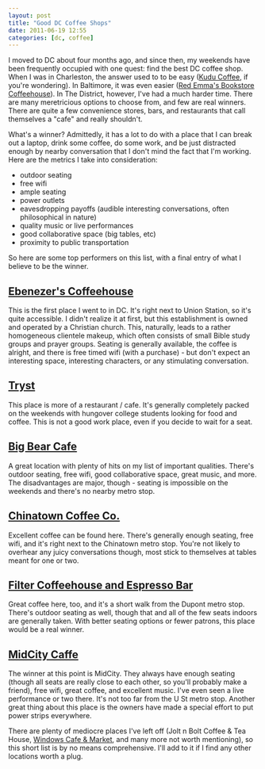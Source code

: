 ```yaml
---
layout: post
title: "Good DC Coffee Shops"
date: 2011-06-19 12:55
categories: [dc, coffee]
---
```

I moved to DC about four months ago, and since then, my weekends have been frequently occupied with one quest: find the best DC coffee shop.  When I was in Charleston, the answer used to to be easy
([Kudu Coffee](http://kuducharleston.com/), if you're wondering).  In Baltimore, it was even easier ([Red Emma's Bookstore Coffeehouse](http://redemmas.org)).
  In The District, however, I've had a much harder time.  There are many meretricious options to choose from, and few 
are real winners.  There are quite a few convenience stores, bars, and restaurants that call themselves a "cafe" and really shouldn't.

What's a winner?  Admittedly, it has a lot to do with a place that I can break out a laptop, drink some coffee, do some work, and be just distracted enough by nearby conversation that I don't mind
the fact that I'm working.  Here are the metrics I take into consideration:
* outdoor seating
* free wifi
* ample seating
* power outlets
* eavesdropping payoffs (audible interesting conversations, often philosophical in nature)
* quality music or live performances
* good collaborative space (big tables, etc)
* proximity to public transportation

So here are some top performers on this list, with a final entry of what I believe to be the winner.

## [Ebenezer's Coffeehouse](http://ebenezerscoffeehouse.com/)
This is the first place I went to in DC.  It's right next to Union Station, so it's quite accessible.  I didn't realize it at first, but this establishment is owned and operated by a Christian church.
This, naturally, leads to a rather homogeneous clientele makeup, which often consists of small Bible study groups and prayer groups.  Seating is generally available, the coffee is alright, and 
there is free timed wifi (with a purchase) - but don't expect an interesting space, interesting characters, or any stimulating conversation.

## [Tryst](http://www.trystdc.com/)
This place is more of a restaurant / cafe.  It's generally completely packed on the weekends with hungover college students looking for food and coffee.  This is not a good work place, even if you 
decide to wait for a seat.

## [Big Bear Cafe](http://www.bigbearcafe-dc.com)
A great location with plenty of hits on my list of important qualities.  There's outdoor seating, free wifi, good collaborative space, great music, and more.  The disadvantages are major, though - 
seating is impossible on the weekends and there's no nearby metro stop.

## [Chinatown Coffee Co.](http://chinatowncoffee.com/)
Excellent coffee can be found here.  There's generally enough seating, free wifi, and it's right next to the Chinatown metro stop.  You're not likely to overhear any juicy conversations though, most stick to themselves at tables meant for one or two.

## [Filter Coffeehouse and Espresso Bar](http://www.filtercoffeehouse.com/)
Great coffee here, too, and it's a short walk from the Dupont metro stop.  There's outdoor seating as well, though that and all of the few seats indoors are generally taken.  With better seating options or fewer patrons, this place would be a real winner.

## [MidCity Caffe](http://www.midcitycaffe.com/)
The winner at this point is MidCity.  They always have enough seating (though all seats are really close to each other, so you'll probably make a friend), free wifi, great coffee, and excellent music.
I've even seen a live performance or two there.  It's not too far from the U St metro stop.  Another great thing about this place is the owners have made a special effort to put power strips everywhere.

There are plenty of mediocre places I've left off (Jolt n Bolt Coffee & Tea House, [Windows Cafe & Market](http://windowscafedc.com/), and many more not worth mentioning), so this short list is by no means comprehensive.  I'll add to it if I find any other locations worth a plug.

